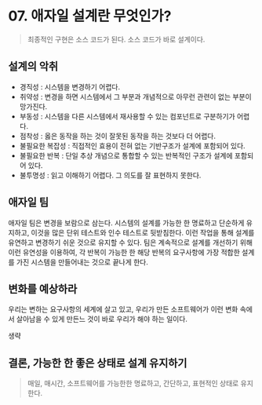 # 07. 애자일 설계란 무엇인가?

> 최종적인 구현은 소스 코드가 된다. 소스 코드가 바로 설계이다. 


## 설계의 악취

- 경직성 : 시스템을 변경하기 어렵다.
- 취약성 : 변경을 하면 시스템에서 그 부분과 개념적으로 아무런 관련이 없는 부분이 망가진다. 
- 부동성 : 시스템을 다른 시스템에서 재사용할 수 있는 컴포넌트로 구분하기가 어렵다.
- 점착성 : 옳은 동작을 하는 것이 잘못된 동작을 하는 것보다 더 어렵다.
- 불필요한 복잡성 : 직접적인 효용이 전혀 없는 기반구조가 설계에 포함되어 있다. 
- 불필요한 반복 : 단일 추상 개념으로 통합할 수 있는 반복적인 구조가 설계에 포함되어 있다. 
- 불투명성 : 읽고 이해하기 어렵다. 그 의도를 잘 표현하지 못한다.


## 애자일 팀

애자일 팀은 변경을 보람으로 삼는다. 시스템의 설계를 가능한 한 명료하고 단순하게 유지하고, 이것을 많은 단위 테스트와 인수 테스트로 뒷받침한다. 이런 작업을 통해 설계를 유연하고 변경하기 쉬운 것으로 유지할 수 있다. 팀은 계속적으로 설계를 개선하기 위해 이런 유연성을 이용하여, 각 반복이 가능한 한 해당 반복의 요구사항에 가장 적합한 설계를 가진 시스템을 만들어내는 것으로 끝나게 한다.


## 변화를 예상하라

우리는 변하는 요구사항의 세계에 살고 있고, 우리가 만든 소프트웨어가 이런 변화 속에서 살아남을 수 있게 만든느 것이 바로 우리가 해야 하는 일이다. 

생략


## 결론, 가능한 한 좋은 상태로 설계 유지하기

> 매일, 매시간, 소프트웨어를 가능한한 명료하고, 간단하고, 표현적인 상태로 유지한다.

